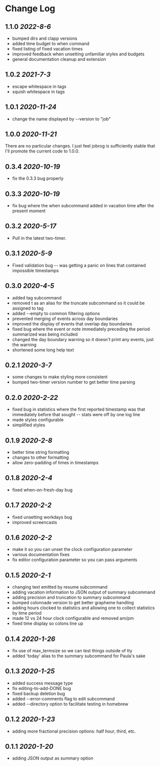 # Change Log

## 1.1.0 *2022-8-6*
* bumped dirs and clapp versions
* added time budget to when command
* fixed listing of fixed vacation times
* improved feedback when unsetting unfamiliar styles and budgets
* general documentation cleanup and extension
## 1.0.2 *2021-7-3*
* escape whitespace in tags
* squish whitespace in tags
## 1.0.1 *2020-11-24*
* change the name displayed by --version to "job"
## 1.0.0 *2020-11-21*
There are no particular changes. I just feel jobrog is sufficiently stable that I'll promote the current
code to 1.0.0.
## 0.3.4 *2020-10-19*
* fix the 0.3.3 bug properly
## 0.3.3 *2020-10-19*
* fix bug where the when subcommand added in vacation time after the present moment
## 0.3.2 *2020-5-17*
* Pull in the latest two-timer.
## 0.3.1 *2020-5-9*
* Fixed validation bug -- was getting a panic on lines that contained impossible timestamps
## 0.3.0 *2020-4-5*
* added tag subcommand
* removed t as an alias for the truncate subcommand so it could be assigned to tag
* added --empty to common filtering options
* prevented merging of events across day boundaries
* improved the display of events that overlap day boundaries
* fixed bug where the event or note immediately preceding the period summarized was being included
* changed the day boundary warning so it doesn't print any events, just the warning
* shortened some long help text
## 0.2.1 *2020-3-7*
* some changes to make styling more consistent
* bumped two-timer version number to get better time parsing
## 0.2.0 *2020-2-22*
* fixed bug in statistics where the first reported timestamp was that immediately before that sought -- stats were off by one log line
* made styles configurable
* simplified styles
## 0.1.9 *2020-2-8*
* better time string formatting
* changes to other formatting
* allow zero-padding of times in timestamps
## 0.1.8 *2020-2-4*
* fixed when-on-fresh-day bug
## 0.1.7 *2020-2-2*
* fixed unsetting workdays bug
* improved screencasts
## 0.1.6 *2020-2-2*
* make it so you can unset the clock configuration parameter
* various documentation fixes
* fix editor configuration parameter so you can pass arguments
## 0.1.5 *2020-2-1*
* changing text emitted by resume subcommand
* adding vacation information to JSON output of summary subcommand
* adding precision and truncation to summary subcommand
* bumped colonnade version to get better grapheme handling
* adding hours clocked to statistics and allowing one to collect statistics by time period
* made 12 vs 24 hour clock configurable and removed am/pm
* fixed time display so colons line up
## 0.1.4 *2020-1-26*
* fix use of max_termsize so we can test things outside of tty
* added 'today' alias to the summary subcommand for Paula's sake
## 0.1.3 *2020-1-25*
* added success message type
* fix editing-to-add-DONE bug
* fixed backup deletion bug
* added --error-comments flag to edit subcommand
* added --directory option to facilitate testing in homebrew
## 0.1.2 *2020-1-23*
* adding more fractional precision options: half hour, third, etc.
## 0.1.1 *2020-1-20*
* adding JSON output as summary option
